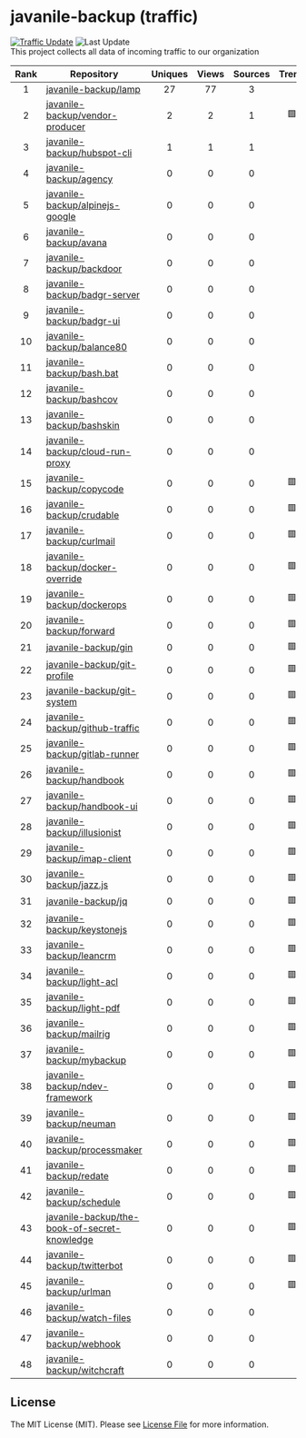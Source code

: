 # javanile-backup (traffic)
[![Traffic Update](https://github.com/javanile/github-traffic/actions/workflows/update.yml/badge.svg)](https://github.com/javanile/github-traffic/actions/workflows/update.yml)
![Last Update](https://img.shields.io/badge/Last%20Update-2024--12--08%2008%3A30%3A00%20UTC-blue)  
This project collects all data of incoming traffic to our organization  

| Rank | Repository | Uniques | Views | Sources | Trend |
|:----:|------------|:-----:|:-------:|:-------:|:-----:|
| 1 | [javanile-backup/lamp](https://github.com/javanile-backup/lamp) | 27 | 77 | 3 |  |
| 2 | [javanile-backup/vendor-producer](https://github.com/javanile-backup/vendor-producer) | 2 | 2 | 1 | 🟩 |
| 3 | [javanile-backup/hubspot-cli](https://github.com/javanile-backup/hubspot-cli) | 1 | 1 | 1 |  |
| 4 | [javanile-backup/agency](https://github.com/javanile-backup/agency) | 0 | 0 | 0 |  |
| 5 | [javanile-backup/alpinejs-google](https://github.com/javanile-backup/alpinejs-google) | 0 | 0 | 0 |  |
| 6 | [javanile-backup/avana](https://github.com/javanile-backup/avana) | 0 | 0 | 0 |  |
| 7 | [javanile-backup/backdoor](https://github.com/javanile-backup/backdoor) | 0 | 0 | 0 |  |
| 8 | [javanile-backup/badgr-server](https://github.com/javanile-backup/badgr-server) | 0 | 0 | 0 |  |
| 9 | [javanile-backup/badgr-ui](https://github.com/javanile-backup/badgr-ui) | 0 | 0 | 0 |  |
| 10 | [javanile-backup/balance80](https://github.com/javanile-backup/balance80) | 0 | 0 | 0 |  |
| 11 | [javanile-backup/bash.bat](https://github.com/javanile-backup/bash.bat) | 0 | 0 | 0 |  |
| 12 | [javanile-backup/bashcov](https://github.com/javanile-backup/bashcov) | 0 | 0 | 0 |  |
| 13 | [javanile-backup/bashskin](https://github.com/javanile-backup/bashskin) | 0 | 0 | 0 |  |
| 14 | [javanile-backup/cloud-run-proxy](https://github.com/javanile-backup/cloud-run-proxy) | 0 | 0 | 0 |  |
| 15 | [javanile-backup/copycode](https://github.com/javanile-backup/copycode) | 0 | 0 | 0 | 🟥 |
| 16 | [javanile-backup/crudable](https://github.com/javanile-backup/crudable) | 0 | 0 | 0 | 🟥 |
| 17 | [javanile-backup/curlmail](https://github.com/javanile-backup/curlmail) | 0 | 0 | 0 | 🟥 |
| 18 | [javanile-backup/docker-override](https://github.com/javanile-backup/docker-override) | 0 | 0 | 0 | 🟥 |
| 19 | [javanile-backup/dockerops](https://github.com/javanile-backup/dockerops) | 0 | 0 | 0 | 🟥 |
| 20 | [javanile-backup/forward](https://github.com/javanile-backup/forward) | 0 | 0 | 0 | 🟥 |
| 21 | [javanile-backup/gin](https://github.com/javanile-backup/gin) | 0 | 0 | 0 | 🟥 |
| 22 | [javanile-backup/git-profile](https://github.com/javanile-backup/git-profile) | 0 | 0 | 0 | 🟥 |
| 23 | [javanile-backup/git-system](https://github.com/javanile-backup/git-system) | 0 | 0 | 0 | 🟥 |
| 24 | [javanile-backup/github-traffic](https://github.com/javanile-backup/github-traffic) | 0 | 0 | 0 | 🟥 |
| 25 | [javanile-backup/gitlab-runner](https://github.com/javanile-backup/gitlab-runner) | 0 | 0 | 0 | 🟥 |
| 26 | [javanile-backup/handbook](https://github.com/javanile-backup/handbook) | 0 | 0 | 0 | 🟥 |
| 27 | [javanile-backup/handbook-ui](https://github.com/javanile-backup/handbook-ui) | 0 | 0 | 0 | 🟥 |
| 28 | [javanile-backup/illusionist](https://github.com/javanile-backup/illusionist) | 0 | 0 | 0 | 🟥 |
| 29 | [javanile-backup/imap-client](https://github.com/javanile-backup/imap-client) | 0 | 0 | 0 | 🟥 |
| 30 | [javanile-backup/jazz.js](https://github.com/javanile-backup/jazz.js) | 0 | 0 | 0 | 🟥 |
| 31 | [javanile-backup/jq](https://github.com/javanile-backup/jq) | 0 | 0 | 0 | 🟥 |
| 32 | [javanile-backup/keystonejs](https://github.com/javanile-backup/keystonejs) | 0 | 0 | 0 | 🟥 |
| 33 | [javanile-backup/leancrm](https://github.com/javanile-backup/leancrm) | 0 | 0 | 0 | 🟥 |
| 34 | [javanile-backup/light-acl](https://github.com/javanile-backup/light-acl) | 0 | 0 | 0 | 🟥 |
| 35 | [javanile-backup/light-pdf](https://github.com/javanile-backup/light-pdf) | 0 | 0 | 0 | 🟥 |
| 36 | [javanile-backup/mailrig](https://github.com/javanile-backup/mailrig) | 0 | 0 | 0 | 🟥 |
| 37 | [javanile-backup/mybackup](https://github.com/javanile-backup/mybackup) | 0 | 0 | 0 | 🟥 |
| 38 | [javanile-backup/ndev-framework](https://github.com/javanile-backup/ndev-framework) | 0 | 0 | 0 | 🟥 |
| 39 | [javanile-backup/neuman](https://github.com/javanile-backup/neuman) | 0 | 0 | 0 | 🟥 |
| 40 | [javanile-backup/processmaker](https://github.com/javanile-backup/processmaker) | 0 | 0 | 0 | 🟥 |
| 41 | [javanile-backup/redate](https://github.com/javanile-backup/redate) | 0 | 0 | 0 | 🟥 |
| 42 | [javanile-backup/schedule](https://github.com/javanile-backup/schedule) | 0 | 0 | 0 | 🟥 |
| 43 | [javanile-backup/the-book-of-secret-knowledge](https://github.com/javanile-backup/the-book-of-secret-knowledge) | 0 | 0 | 0 | 🟥 |
| 44 | [javanile-backup/twitterbot](https://github.com/javanile-backup/twitterbot) | 0 | 0 | 0 | 🟥 |
| 45 | [javanile-backup/urlman](https://github.com/javanile-backup/urlman) | 0 | 0 | 0 | 🟥 |
| 46 | [javanile-backup/watch-files](https://github.com/javanile-backup/watch-files) | 0 | 0 | 0 |  |
| 47 | [javanile-backup/webhook](https://github.com/javanile-backup/webhook) | 0 | 0 | 0 |  |
| 48 | [javanile-backup/witchcraft](https://github.com/javanile-backup/witchcraft) | 0 | 0 | 0 |  |
## License
The MIT License (MIT). Please see [License File](LICENSE) for more information.
